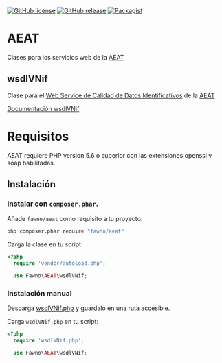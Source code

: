 [![GitHub license](https://img.shields.io/github/license/fawno/AEAT.svg)](https://github.com/fawno/AEAT/blob/master/LICENSE)
[![GitHub release](https://img.shields.io/github/release/fawno/AEAT.svg)](https://github.com/fawno/AEAT/releases)
[![Packagist](https://img.shields.io/packagist/v/fawno/AEAT.svg)](https://packagist.org/packages/fawno/aeat)

# AEAT
Clases para los servicios web de la [AEAT](http://www.agenciatributaria.es/)

## wsdlVNif
Clase para el [Web Service de Calidad de Datos Identificativos](http://www.agenciatributaria.es/AEAT.internet/Inicio/Ayuda/Manuales__Folletos_y_Videos/Manuales_tecnicos/Web_service/Modelos_030__036__037/Informacion_sobre_Web_Services_de_Calidad_de_Datos_Identificativos/Informacion_sobre_Web_Services_de_Calidad_de_Datos_Identificativos.shtml) de la [AEAT](http://www.agenciatributaria.es/)

[Documentación wsdlVNif](docs/wsdlVNif.md)

# Requisitos

AEAT requiere PHP version 5.6 o superior con las extensiones openssl y soap habilitadas.

## Instalación

### Instalar con [`composer.phar`](http://getcomposer.org).

Añade `fawno/aeat` como requisito a tu proyecto:

```sh
php composer.phar require "fawno/aeat"
```

Carga la clase en tu script:

```php
<?php
  require 'vendor/autoload.php';

  use Fawno\AEAT\wsdlVNif;
```

### Instalación manual

Descarga [wsdlVNif.php](https://github.com/fawno/AEAT/raw/master/src/wsdlVNif.php) y guardalo en una ruta accesible.

Carga `wsdlVNif.php` en tu script:

```php
<?php
  require 'wsdlVNif.php';

  use Fawno\AEAT\wsdlVNif;
```
